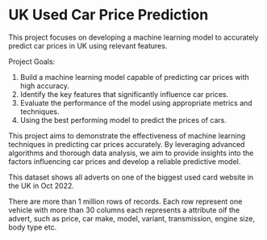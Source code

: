 # UK Used Car Price Prediction
This project focuses on developing a machine learning model to accurately predict car prices in UK using relevant features.

Project Goals:
1. Build a machine learning model capable of predicting car prices with high accuracy.
2. Identify the key features that significantly influence car prices.
3. Evaluate the performance of the model using appropriate metrics and techniques.
4. Using the best performing model to predict the prices of cars.

This project aims to demonstrate the effectiveness of machine learning techniques in predicting car prices accurately. By leveraging advanced algorithms and thorough data analysis, we aim to provide insights into the factors influencing car prices and develop a reliable predictive model.


This dataset shows all adverts on one of the biggest used card website in the UK in Oct 2022.

There are more than 1 million rows of records. Each row represent one vehicle with more than 30 columns each represents a attribute oif the advert, such as price, car make, model, variant, transmission, engine size, body type etc.


